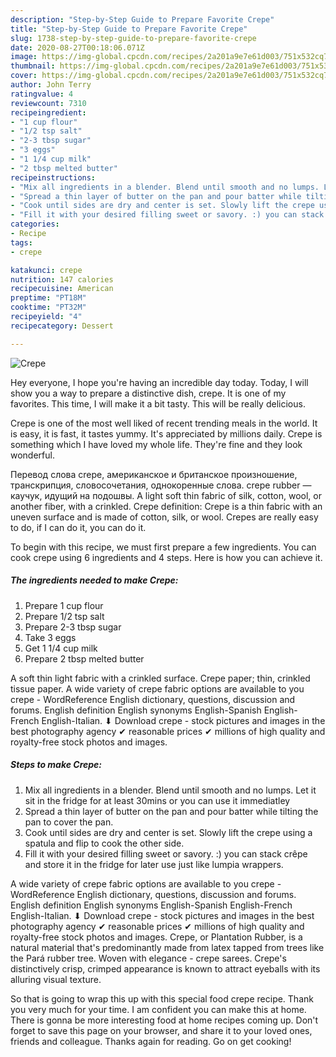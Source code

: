 ```yaml
---
description: "Step-by-Step Guide to Prepare Favorite Crepe"
title: "Step-by-Step Guide to Prepare Favorite Crepe"
slug: 1738-step-by-step-guide-to-prepare-favorite-crepe
date: 2020-08-27T00:18:06.071Z
image: https://img-global.cpcdn.com/recipes/2a201a9e7e61d003/751x532cq70/crepe-recipe-main-photo.jpg
thumbnail: https://img-global.cpcdn.com/recipes/2a201a9e7e61d003/751x532cq70/crepe-recipe-main-photo.jpg
cover: https://img-global.cpcdn.com/recipes/2a201a9e7e61d003/751x532cq70/crepe-recipe-main-photo.jpg
author: John Terry
ratingvalue: 4
reviewcount: 7310
recipeingredient:
- "1 cup flour"
- "1/2 tsp salt"
- "2-3 tbsp sugar"
- "3 eggs"
- "1 1/4 cup milk"
- "2 tbsp melted butter"
recipeinstructions:
- "Mix all ingredients in a blender. Blend until smooth and no lumps. Let it sit in the fridge for at least 30mins or you can use it immediatley"
- "Spread a thin layer of butter on the pan and pour batter while tilting the pan to cover the pan."
- "Cook until sides are dry and center is set. Slowly lift the crepe using a spatula and flip to cook the other side."
- "Fill it with your desired filling sweet or savory. :) you can stack crêpe and store it in the fridge for later use just like lumpia wrappers."
categories:
- Recipe
tags:
- crepe

katakunci: crepe 
nutrition: 147 calories
recipecuisine: American
preptime: "PT18M"
cooktime: "PT32M"
recipeyield: "4"
recipecategory: Dessert

---
```



![Crepe](https://img-global.cpcdn.com/recipes/2a201a9e7e61d003/751x532cq70/crepe-recipe-main-photo.jpg)

Hey everyone, I hope you're having an incredible day today. Today, I will show you a way to prepare a distinctive dish, crepe. It is one of my favorites. This time, I will make it a bit tasty. This will be really delicious.

Crepe is one of the most well liked of recent trending meals in the world. It is easy, it is fast, it tastes yummy. It's appreciated by millions daily. Crepe is something which I have loved my whole life. They're fine and they look wonderful.

Перевод слова crepe, американское и британское произношение, транскрипция, словосочетания, однокоренные слова. crepe rubber — каучук, идущий на подошвы. A light soft thin fabric of silk, cotton, wool, or another fiber, with a crinkled. Crepe definition: Crepe is a thin fabric with an uneven surface and is made of cotton, silk, or wool. Crepes are really easy to do, if I can do it, you can do it.


To begin with this recipe, we must first prepare a few ingredients. You can cook crepe using 6 ingredients and 4 steps. Here is how you can achieve it.

<!--inarticleads1-->

##### The ingredients needed to make Crepe:

1. Prepare 1 cup flour
1. Prepare 1/2 tsp salt
1. Prepare 2-3 tbsp sugar
1. Take 3 eggs
1. Get 1 1/4 cup milk
1. Prepare 2 tbsp melted butter


A soft thin light fabric with a crinkled surface. Crepe paper; thin, crinkled tissue paper. A wide variety of crepe fabric options are available to you crepe - WordReference English dictionary, questions, discussion and forums. English definition English synonyms English-Spanish English-French English-Italian. ⬇ Download crepe - stock pictures and images in the best photography agency ✔ reasonable prices ✔ millions of high quality and royalty-free stock photos and images. 

<!--inarticleads2-->

##### Steps to make Crepe:

1. Mix all ingredients in a blender. Blend until smooth and no lumps. Let it sit in the fridge for at least 30mins or you can use it immediatley
1. Spread a thin layer of butter on the pan and pour batter while tilting the pan to cover the pan.
1. Cook until sides are dry and center is set. Slowly lift the crepe using a spatula and flip to cook the other side.
1. Fill it with your desired filling sweet or savory. :) you can stack crêpe and store it in the fridge for later use just like lumpia wrappers.


A wide variety of crepe fabric options are available to you crepe - WordReference English dictionary, questions, discussion and forums. English definition English synonyms English-Spanish English-French English-Italian. ⬇ Download crepe - stock pictures and images in the best photography agency ✔ reasonable prices ✔ millions of high quality and royalty-free stock photos and images. Crepe, or Plantation Rubber, is a natural material that&#39;s predominantly made from latex tapped from trees like the Pará rubber tree. Woven with elegance - crepe sarees. Crepe&#39;s distinctively crisp, crimped appearance is known to attract eyeballs with its alluring visual texture. 

So that is going to wrap this up with this special food crepe recipe. Thank you very much for your time. I am confident you can make this at home. There is gonna be more interesting food at home recipes coming up. Don't forget to save this page on your browser, and share it to your loved ones, friends and colleague. Thanks again for reading. Go on get cooking!
